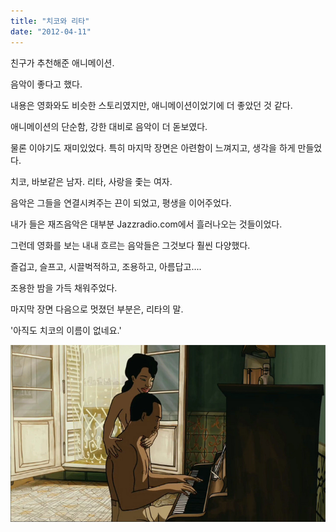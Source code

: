 ```yaml
---
title: "치코와 리타"
date: "2012-04-11"
---
```


친구가 추천해준 애니메이션.

음악이 좋다고 했다.

내용은 영화와도 비슷한 스토리였지만, 애니메이션이었기에 더 좋았던 것 같다.

애니메이션의 단순함, 강한 대비로 음악이 더 돋보였다.

물론 이야기도 재미있었다. 특히 마지막 장면은 아련함이 느껴지고, 생각을 하게 만들었다.

치코, 바보같은 남자. 리타, 사랑을 좇는 여자.

음악은 그들을 연결시켜주는 끈이 되었고, 평생을 이어주었다.

내가 들은 재즈음악은 대부분 Jazzradio.com에서 흘러나오는 것들이었다.

그런데 영화를 보는 내내 흐르는 음악들은 그것보다 훨씬 다양했다.

즐겁고, 슬프고, 시끌벅적하고, 조용하고, 아름답고....

조용한 밤을 가득 채워주었다.

마지막 장면 다음으로 멋졌던 부분은, 리타의 말.

'아직도 치코의 이름이 없네요.'

  
![](/photo/movie/2012-04-11-치코와_리타.jpg)
